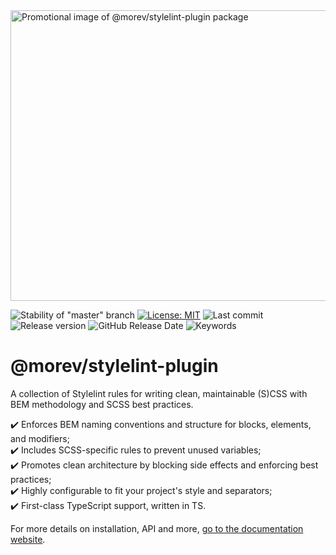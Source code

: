 <img src="./.github/assets/banner.png" alt="Promotional image of @morev/stylelint-plugin package" width="830" height="465" />

![Stability of "master" branch](https://img.shields.io/github/actions/workflow/status/MorevM/stylelint-plugin/build.yaml?branch=master)
[![License: MIT](https://img.shields.io/badge/License-MIT-yellow.svg)](https://opensource.org/licenses/MIT)
![Last commit](https://img.shields.io/github/last-commit/morevm/stylelint-plugin)
![Release version](https://img.shields.io/github/v/release/morevm/stylelint-plugin?include_prereleases)
![GitHub Release Date](https://img.shields.io/github/release-date/morevm/stylelint-plugin)
![Keywords](https://img.shields.io/github/package-json/keywords/morevm/stylelint-plugin)

# @morev/stylelint-plugin

A collection of Stylelint rules for writing clean, maintainable (S)CSS with BEM methodology and SCSS best practices.

✔️ Enforces BEM naming conventions and structure for blocks, elements, and modifiers; \
✔️ Includes SCSS-specific rules to prevent unused variables; \
✔️ Promotes clean architecture by blocking side effects and enforcing best practices; \
✔️ Highly configurable to fit your project's style and separators; \
✔️ First-class TypeScript support, written in TS.

For more details on installation, API and more, [go to the documentation website](https://morevm.github.io/stylelint-plugin/).
